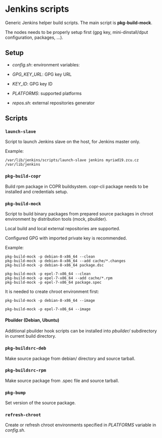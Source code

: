 # Jenkins scripts

Generic Jenkins helper build scripts. The main script is **pkg-build-mock**.

The nodes needs to be properly setup first (gpg key, mini-dinstall/dput configuration, packages, ...).

## Setup

* *config.sh*: environment variables:
 * *GPG\_KEY\_URL*: GPG key URL
 * *KEY\_ID*: GPG key ID
 * *PLATFORMS*: supported platforms

* *repos.sh*: external repositories generator

## Scripts

### `launch-slave`

Script to launch Jenkins slave on the host, for Jenkins master only.

Example:

    /var/lib/jenkins/scripts/launch-slave jenkins myriad19.zcu.cz /var/lib/jenkins

### `pkg-build-copr`

Build rpm package in COPR buildsystem. copr-cli package needs to be installed and credentials setup.

### `pkg-build-mock`

Script to build binary packages from prepared source packages in chroot
environment by distribution tools (mock, pbuilder).

Local build and local external repositories are supported.

Configured GPG with imported private key is recommended.

Example:

    pkg-build-mock -p debian-8-x86_64 --clean
    pkg-build-mock -p debian-8-x86_64 --add cache/*.changes
    pkg-build-mock -p debian-8-x86_64 package.dsc

    pkg-build-mock -p epel-7-x86_64 --clean
    pkg-build-mock -p epel-7-x86_64 --add cache/*.rpm
    pkg-build-mock -p epel-7-x86_64 package.spec

It is needed to create chroot environment first:

    pkg-build-mock -p debian-8-x86_64 --image

    pkg-build-mock -p epel-7-x86_64 --image

#### Pbuilder (Debian, Ubuntu)

Additional pbuilder hook scripts can be installed into *pbuilder/* subdirectory in current build directory.

### `pkg-buildsrc-deb`

Make source package from debian/ directory and source tarball.

### `pkg-buildsrc-rpm`

Make source package from .spec file and source tarball.

### `pkg-bump`

Set version of the source package.

### `refresh-chroot`

Create or refresh chroot environments specified in *PLATFORMS* variable in *config.sh*.
